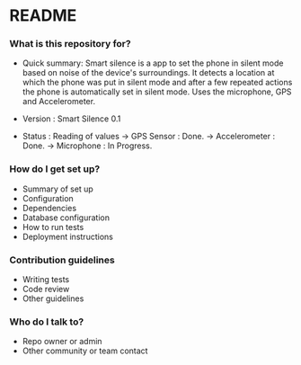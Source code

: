 # README #



### What is this repository for? ###

* Quick summary:
 Smart silence is a app to set the phone in silent mode based on noise of the device's 
 surroundings. It detects a location at which the phone was put in silent 
 mode and after a few repeated actions the phone is automatically set in silent mode. 
 Uses the microphone, GPS and Accelerometer. 

* Version : Smart Silence 0.1

* Status : Reading of values 
-> GPS Sensor     : Done.
-> Accelerometer  : Done.
-> Microphone     : In Progress.

### How do I get set up? ###

* Summary of set up
* Configuration
* Dependencies
* Database configuration
* How to run tests
* Deployment instructions

### Contribution guidelines ###

* Writing tests
* Code review
* Other guidelines

### Who do I talk to? ###

* Repo owner or admin
* Other community or team contact